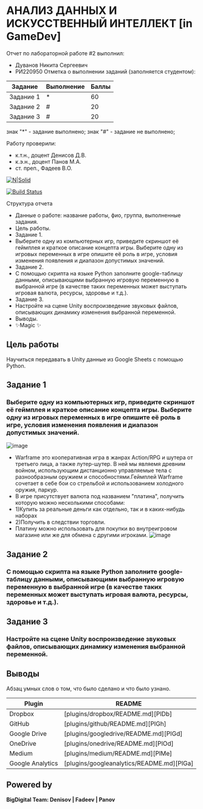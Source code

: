 
# АНАЛИЗ ДАННЫХ И ИСКУССТВЕННЫЙ ИНТЕЛЛЕКТ [in GameDev]
Отчет по лабораторной работе #2 выполнил:
- Дуванов Никита Сергеевич
- РИ220950
Отметка о выполнении заданий (заполняется студентом):

| Задание | Выполнение | Баллы |
| ------ | ------ | ------ |
| Задание 1 | * | 60 |
| Задание 2 | # | 20 |
| Задание 3 | # | 20 |

знак "*" - задание выполнено; знак "#" - задание не выполнено;

Работу проверили:
- к.т.н., доцент Денисов Д.В.
- к.э.н., доцент Панов М.А.
- ст. преп., Фадеев В.О.

[![N|Solid](https://cldup.com/dTxpPi9lDf.thumb.png)](https://nodesource.com/products/nsolid)

[![Build Status](https://travis-ci.org/joemccann/dillinger.svg?branch=master)](https://travis-ci.org/joemccann/dillinger)

Структура отчета

- Данные о работе: название работы, фио, группа, выполненные задания.
- Цель работы.
- Задание 1.
- Выберите одну из компьютерных игр, приведите скриншот её геймплея и краткое описание концепта игры. Выберите одну из игровых переменных в игре опишите её роль в игре, условия изменения появления и диапазон допустимых значений.
- Задание 2.
- С помощью скрипта на языке Python заполните google-таблицу данными, описывающими выбранную игровую переменную в выбранной игре (в качестве таких переменных может выступать игровая валюта, ресурсы, здоровье и т.д.).
- Задание 3.
- Настройте на сцене Unity воспроизведение звуковых файлов, описывающих динамику изменения выбранной переменной.
- Выводы.
- ✨Magic ✨

## Цель работы
Научиться передавать в Unity данные из Google Sheets с помощью Python.

## Задание 1
### Выберите одну из компьютерных игр, приведите скриншот её геймплея и краткое описание концепта игры. Выберите одну из игровых переменных в игре опишите её роль в игре, условия изменения появления и диапазон допустимых значений. 
![image](https://github.com/PhantomDeath/Workshop2/assets/126169858/88dcbc5a-750a-403c-8161-b7907d7ea5b9)
- Warframe это кооперативная игра в жанрах Action/RPG и шутера от третьего лица, а также лутер-шутер. В ней мы являемя древним войном, использующим дистанционно управляемые тела с разнообразным оружием и способностями.Геймплей Warframe сочетает в себе бои со стрельбой и использованием холодного оружия, паркур.
- В игре присутствует валюта под названием "платина", получить которую можно несколькими способами:
- 1)Купить за реальные деньги как отдельно, так и в каких-нибудь наборах
- 2)Получить в следствии торговли.
- Платину можно использовать для покупки во внутреигровом магазине или же для обмена с другими игроками.
![image](https://github.com/PhantomDeath/Workshop2/assets/126169858/3f2fb4a0-4836-4142-a903-d1f1d89b8e31)

## Задание 2
### С помощью скрипта на языке Python заполните google-таблицу данными, описывающими выбранную игровую переменную в выбранной игре (в качестве таких переменных может выступать игровая валюта, ресурсы, здоровье и т.д.).

## Задание 3
### Настройте на сцене Unity воспроизведение звуковых файлов, описывающих динамику изменения выбранной переменной.

## Выводы

Абзац умных слов о том, что было сделано и что было узнано.

| Plugin | README |
| ------ | ------ |
| Dropbox | [plugins/dropbox/README.md][PlDb] |
| GitHub | [plugins/github/README.md][PlGh] |
| Google Drive | [plugins/googledrive/README.md][PlGd] |
| OneDrive | [plugins/onedrive/README.md][PlOd] |
| Medium | [plugins/medium/README.md][PlMe] |
| Google Analytics | [plugins/googleanalytics/README.md][PlGa] |

## Powered by

**BigDigital Team: Denisov | Fadeev | Panov**
